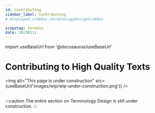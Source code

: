 ```yaml
---
id: contributing
sidebar_label: Contributing
# displayed_sidebar:terminologyDesignSideBar

scopetag: termdsn
date: 20230111
---
```


import useBaseUrl from '@docusaurus/useBaseUrl'

# Contributing to High Quality Texts

<img
  alt="This page is under construction"
  src={useBaseUrl('images/wip/wip-under-construction.png')}
/><br/><br/>

:::caution
The entire section on Terminology Design is still under construction.
:::
